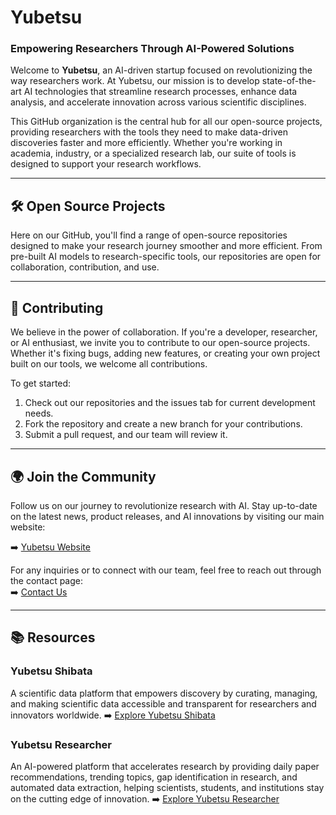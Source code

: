 # Yubetsu

### Empowering Researchers Through AI-Powered Solutions

Welcome to **Yubetsu**, an AI-driven startup focused on revolutionizing the way researchers work. At Yubetsu, our mission is to develop state-of-the-art AI technologies that streamline research processes, enhance data analysis, and accelerate innovation across various scientific disciplines.

This GitHub organization is the central hub for all our open-source projects, providing researchers with the tools they need to make data-driven discoveries faster and more efficiently. Whether you're working in academia, industry, or a specialized research lab, our suite of tools is designed to support your research workflows.

---

## 🛠️ **Open Source Projects**

Here on our GitHub, you'll find a range of open-source repositories designed to make your research journey smoother and more efficient. From pre-built AI models to research-specific tools, our repositories are open for collaboration, contribution, and use.

---

## 🤝 **Contributing**

We believe in the power of collaboration. If you're a developer, researcher, or AI enthusiast, we invite you to contribute to our open-source projects. Whether it's fixing bugs, adding new features, or creating your own project built on our tools, we welcome all contributions.

To get started:

1. Check out our repositories and the issues tab for current development needs.
2. Fork the repository and create a new branch for your contributions.
3. Submit a pull request, and our team will review it.

---

## 🌍 **Join the Community**

Follow us on our journey to revolutionize research with AI. Stay up-to-date on the latest news, product releases, and AI innovations by visiting our main website:

➡️ [Yubetsu Website](https://www.yubetsu.com)

For any inquiries or to connect with our team, feel free to reach out through the contact page:  
➡️ [Contact Us](https://www.yubetsu.com/contact)

---

## 📚 **Resources**

### **Yubetsu Shibata**  
A scientific data platform that empowers discovery by curating, managing, and making scientific data accessible and transparent for researchers and innovators worldwide.
➡️ [Explore Yubetsu Shibata](https://shibata.yubetsu.com/)

### **Yubetsu Researcher**  
An AI-powered platform that accelerates research by providing daily paper recommendations, trending topics, gap identification in research, and automated data extraction, helping scientists, students, and institutions stay on the cutting edge of innovation.
➡️ [Explore Yubetsu Researcher](https://researcher.yubetsu.com)
